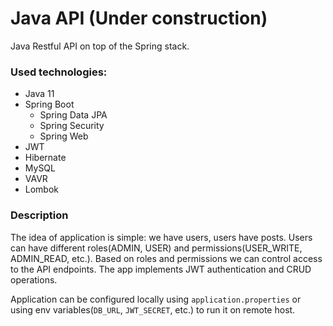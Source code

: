 # Java API (Under construction)
Java Restful API on top of the Spring stack.

### Used technologies:
* Java 11
* Spring Boot
  * Spring Data JPA
  * Spring Security
  * Spring Web
* JWT
* Hibernate
* MySQL
* VAVR
* Lombok

### Description
The idea of application is simple: we have users, users have posts.
Users can have different roles(ADMIN, USER) and 
permissions(USER_WRITE, ADMIN_READ, etc.).
Based on roles and permissions we can control 
access to the API endpoints.
The app implements JWT authentication and CRUD operations.

Application can be configured locally using `application.properties` or 
using env variables(`DB_URL`, `JWT_SECRET`, etc.) to run it on remote host.

